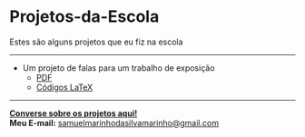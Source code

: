 # Projetos-da-Escola
Estes são alguns projetos que eu fiz na escola

---
- Um projeto de falas para um trabalho de exposição
  - [PDF](https://github.com/DavdTheItGuy/Projetos-da-Escola/blob/main/trabalho1/Falas.pdf)
  - [Códigos LaTeX](https://github.com/DavdTheItGuy/Projetos-da-Escola/blob/main/trabalho1/main.tex)

---
[**Converse sobre os projetos aqui!**](https://github.com/DavdTheItGuy/Projetos-da-Escola/discussions)  
**Meu E-mail:** samuelmarinhodasilvamarinho@gmail.com
